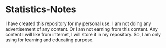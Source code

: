 # Statistics-Notes
I have created this repository for my personal use. I am not doing any advertisement of any content. Or I am not earning from this content. Any content I will like from internet, I will store it in my repository. So, I am only using for learning and educating purpose.  
